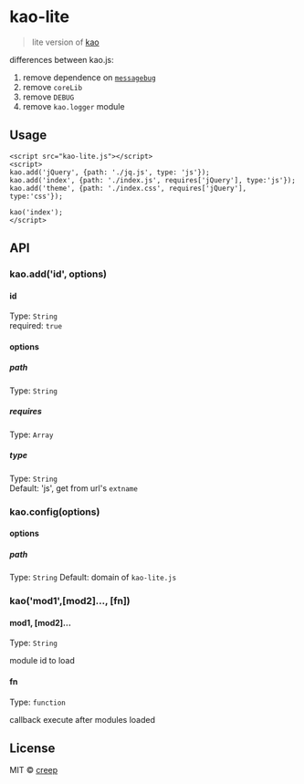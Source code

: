 # kao-lite 

> lite version of [kao](https://github.com/xwcoder/kao)

differences between kao.js:

1. remove dependence on [`messagebug`](https://github.com/xwcoder/messagebus)
2. remove `coreLib`
3. remove `DEBUG`
4. remove `kao.logger` module

## Usage

```
<script src="kao-lite.js"></script>
<script>
kao.add('jQuery', {path: './jq.js', type: 'js'});
kao.add('index', {path: './index.js', requires['jQuery'], type:'js'});
kao.add('theme', {path: './index.css', requires['jQuery'], type:'css'});

kao('index');
</script>
```

## API

### kao.add('id', options)

#### id

Type: `String`  
required: `true`

#### options

##### path

Type: `String`  

##### requires

Type: `Array`  

##### type

Type: `String`  
Default: 'js', get from url's `extname`


### kao.config(options)

#### options

##### path

Type: `String`
Default: domain of `kao-lite.js`


### kao('mod1',[mod2]..., [fn])

#### mod1, [mod2]...

Type: `String`  

module id to load

#### fn

Type: `function`

callback execute after modules loaded


## License

MIT © [creep](http://xwcoder.github.io)
